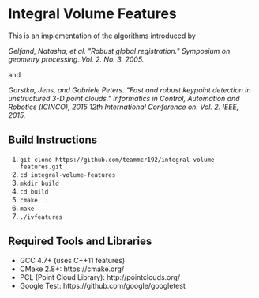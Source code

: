 # Integral Volume Features

This is an implementation of the algorithms introduced by

<i>Gelfand, Natasha, et al. "Robust global registration." Symposium on geometry processing. Vol. 2. No. 3. 2005.</i>

and

<i>Garstka, Jens, and Gabriele Peters. "Fast and robust keypoint detection in unstructured 3-D point clouds." Informatics in Control, Automation and Robotics (ICINCO), 2015 12th International Conference on. Vol. 2. IEEE, 2015.</i>

Build Instructions
----------

<ol>
  <li><code>git clone https://github.com/teammcr192/integral-volume-features.git</code></li>
  <li><code>cd integral-volume-features</code></li>
  <li><code>mkdir build</code></li>
  <li><code>cd build</code></li>
  <li><code>cmake ..</code></li>
  <li><code>make</code></li>
  <li><code>./ivfeatures</code></li>
</ol>

Required Tools and Libraries
----------

<ul>
  <li>GCC 4.7+ (uses C++11 features)</li>
  <li>CMake 2.8+: https://cmake.org/</li>
  <li>PCL (Point Cloud Library): http://pointclouds.org/</li>
  <li>Google Test: https://github.com/google/googletest</li>
</ul>

